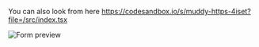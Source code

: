 You can also look from here
https://codesandbox.io/s/muddy-https-4iset?file=/src/index.tsx

![Form preview](https://www.linkpicture.com/q/Screen-Shot-2021-12-16-at-16.52.33.png)

